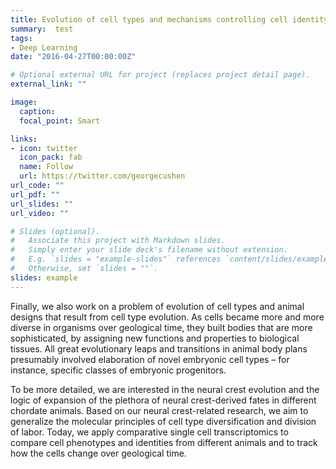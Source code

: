 ```yaml
---
title: Evolution of cell types and mechanisms controlling cell identity
summary:  test 
tags:
- Deep Learning
date: "2016-04-27T00:00:00Z"

# Optional external URL for project (replaces project detail page).
external_link: ""

image:
  caption: 
  focal_point: Smart

links:
- icon: twitter
  icon_pack: fab
  name: Follow
  url: https://twitter.com/georgecushen
url_code: ""
url_pdf: ""
url_slides: ""
url_video: ""

# Slides (optional).
#   Associate this project with Markdown slides.
#   Simply enter your slide deck's filename without extension.
#   E.g. `slides = "example-slides"` references `content/slides/example-slides.md`.
#   Otherwise, set `slides = ""`.
slides: example
---
```


Finally, we also work on a problem of evolution of cell types and animal designs that result from cell type evolution. As cells became more and more diverse in organisms over geological time, they built bodies that are more sophisticated, by assigning new functions and properties to biological tissues. All great evolutionary leaps and transitions in animal body plans presumably involved elaboration of novel embryonic cell types – for instance, specific classes of embryonic progenitors. 



To be more detailed, we are interested in the neural crest evolution and the logic of expansion of the plethora of neural crest-derived fates in different chordate animals. Based on our neural crest-related research, we aim to generalize the molecular principles of cell type diversification and division of labor. Today, we apply comparative single cell transcriptomics to compare cell phenotypes and identities from different animals and to track how the cells change over geological time. 

